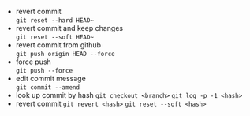 - revert commit  
`git reset --hard HEAD~`
- revert commit and keep changes  
`git reset --soft HEAD~`
- revert commit from github  
`git push origin HEAD --force`
- force push  
`git push --force`
- edit commit message  
`git commit --amend`
- look up commit by hash
`git checkout <branch>`
`git log -p -1 <hash>`
- revert commit
`git revert <hash>`
`git reset --soft <hash>`